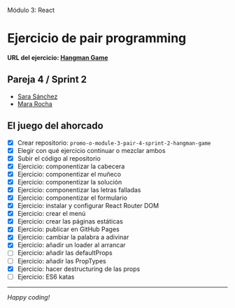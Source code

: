 Módulo 3: React

# Ejercicio de pair programming

**URL del ejercicio: [Hangman Game](http://beta.adalab.es/promo-o-module-3-pair-4-sprint-2-hangman-game/)**

## Pareja 4 / Sprint 2

- [Sara Sánchez](https://github.com/SaraSanchezL)
- [Mara Rocha](https://github.com/mararochafernandez)

## El juego del ahorcado

- [x] Crear repositorio: `promo-o-module-3-pair-4-sprint-2-hangman-game`
- [x] Elegir con qué ejercicio continuar o mezclar ambos
- [x] Subir el código al repositorio
- [x] Ejercicio: componentizar la cabecera
- [x] Ejercicio: componentizar el muñeco
- [x] Ejercicio: componentizar la solución
- [x] Ejercicio: componentizar las letras falladas
- [x] Ejercicio: componentizar el formulario
- [x] Ejercicio: instalar y configurar React Router DOM
- [x] Ejercicio: crear el menú
- [x] Ejercicio: crear las páginas estáticas
- [x] Ejercicio: publicar en GitHub Pages
- [x] Ejercicio: cambiar la palabra a adivinar
- [x] Ejercicio: añadir un loader al arrancar
- [ ] Ejercicio: añadir las defaultProps
- [ ] Ejercicio: añadir las PropTypes
- [x] Ejercicio: hacer destructuring de las props
- [ ] Ejercicio: ES6 katas

---

_Happy coding!_
